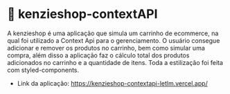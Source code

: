 # 	:lipstick: kenzieshop-contextAPI

A kenzieshop é uma aplicação que simula um carrinho de ecommerce, na qual foi utilizado a Context Api para o gerenciamento. O usuário consegue adicionar e remover os produtos no carrinho, bem como simular uma compra, além disso a aplicação faz o cálculo total dos produtos adicionados no carrinho e a quantidade de itens. Toda a estilização foi feita com styled-components.


- Link da aplicação: https://kenzieshop-contextapi-letlm.vercel.app/
